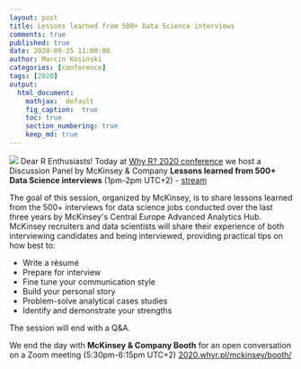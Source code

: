 ```yaml
---
layout: post
title: Lessons learned from 500+ Data Science interviews
comments: true
published: true
date: 2020-09-25 11:00:00
author: Marcin Kosiński
categories: [conference]
tags: [2020]
output:
  html_document:
    mathjax:  default
    fig_caption:  true
    toc: true
    section_numbering: true
    keep_md: true
---
```


<img src="/foundation/images/fulls/whyr2020/hackathon/fri.jpg" class="fit image"> Dear R Enthusiasts! Today at [Why R? 2020 conference](https://2020.whyr.pl) we host a Discussion Panel by McKinsey & Company **Lessons learned from 500+ Data Science interviews** (1pm-2pm UTC+2) - [stream](https://www.youtube.com/watch?v=tAZ_P8LJPnw&feature=youtu.be)

The goal of this session, organized by McKinsey, is to share lessons learned from the 500+ interviews for data science jobs conducted over the last three years by McKinsey's Central Europe Advanced Analytics Hub. McKinsey recruiters and data scientists will share their experience of both interviewing candidates and being interviewed, providing practical tips on how best to:

- Write a résumé
- Prepare for interview
- Fine tune your communication style
- Build your personal story
- Problem-solve analytical cases studies
- Identify and demonstrate your strengths

The session will end with a Q&A.

We end the day with **McKinsey & Company Booth** for an open conversation on a Zoom meeting (5:30pm-6:15pm UTC+2) [2020.whyr.pl/mckinsey/booth/](https://2020.whyr.pl/mckinsey/booth/)
